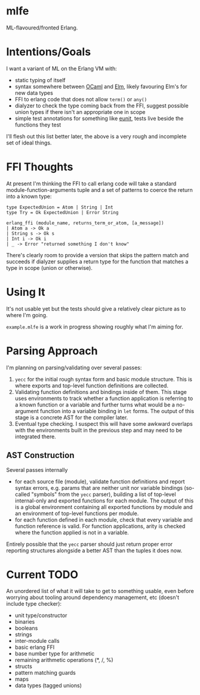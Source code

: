 mlfe
=====

ML-flavoured/fronted Erlang.

# Intentions/Goals
I want a variant of ML on the Erlang VM with:

- static typing of itself
- syntax somewhere between [OCaml](https://ocaml.org/) and
[Elm](http://elm-lang.org/), likely favouring Elm's for new data types
- FFI to erlang code that does not allow `term()` or `any()`
- dialyzer to check the type coming back from the FFI, suggest possible union
  types if there isn't an appropriate one in scope
- simple test annotations for something like
  [eunit](http://erlang.org/doc/apps/eunit/chapter.html), tests live beside the
  functions they test

I'll flesh out this list better later, the above is a very rough and incomplete
set of ideal things.

# FFI Thoughts
At present I'm thinking the FFI to call erlang code will take a standard
module-function-arguments tuple and a set of patterns to coerce the return into
a known type:

    type ExpectedUnion = Atom | String | Int
    type Try = Ok ExpectedUnion | Error String

    erlang_ffi (module_name, returns_term_or_atom, [a_message])
    | Atom a -> Ok a
    | String s -> Ok s
    | Int i -> Ok i
    | _ -> Error "returned something I don't know"

There's clearly room to provide a version that skips the pattern match and
succeeds if dialyzer supplies a return type for the function that matches a type
in scope (union or otherwise).

# Using It
It's not usable yet but the tests should give a relatively clear picture as to
where I'm going.

`example.mlfe` is a work in progress showing roughly what I'm aiming for.

# Parsing Approach
I'm planning on parsing/validating over several passes:

1. `yecc` for the initial rough syntax form and basic module structure.  This is
   where exports and top-level function definitions are collected.
2. Validating function definitions and bindings inside of them.  This stage uses
   environments to track whether a function application is referring to a known
   function or a variable and further turns what would be a no-argument function
   into a variable binding in `let` forms.  The output of this stage is a
   concrete AST for the compiler later.
3. Eventual type checking.  I suspect this will have some awkward overlaps with
the environments built in the previous step and may need to be integrated there.

## AST Construction
Several passes internally

- for each source file (module), validate function definitions and report syntax
  errors, e.g. params that are neither unit nor variable bindings (so-called
  "symbols" from the `yecc` parser), building a list of top-level internal-only
  and exported functions for each module.  The output of this is a global
  environment containing all exported functions by module and an environment of
  top-level functions per module.
- for each function defined in each module, check that every variable and
  function reference is valid.  For function applications, arity is checked
  where the function applied is not in a variable.

Entirely possible that the `yecc` parser should just return proper error
reporting structures alongside a better AST than the tuples it does now.

# Current TODO
An unordered list of what it will take to get to something usable, even before
worrying about tooling around dependency management, etc (doesn't include type
checker):

- unit type/constructor
- binaries
- booleans
- strings
- inter-module calls
- basic erlang FFI
- base number type for arithmetic
- remaining arithmetic operations (*, /, %)
- structs
- pattern matching guards
- maps
- data types (tagged unions)
